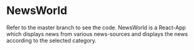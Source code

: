 # NewsWorld
Refer to the master branch to see the code.
NewsWorld is a React-App which displays news from various news-sources and displays the news according to the selected category.
